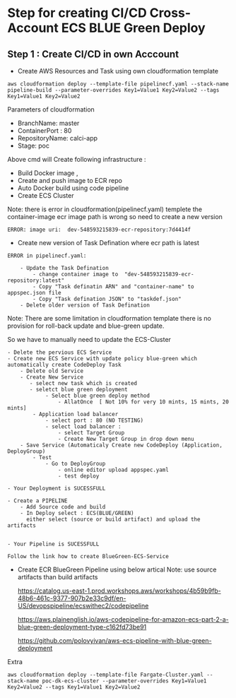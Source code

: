 # Step for creating CI/CD Cross-Account ECS BLUE Green Deploy

##

## Step 1 : Create CI/CD in own Acccount 

- Create AWS Resources and Task using own cloudformation template

```
aws cloudformation deploy --template-file pipelinecf.yaml --stack-name pipeline-build --parameter-overrides Key1=Value1 Key2=Value2 --tags Key1=Value1 Key2=Value2

```
Parameters of cloudformation 

- BranchName: master
- ContainerPort  : 80 
- RepositoryName: calci-app
- Stage: poc

Above cmd will Create following infrastructure :
- Build Docker image , 
- Create and push image to ECR repo 
- Auto Docker build using code pipeline
- Create ECS Cluster 

Note: there is error in cloudformation(pipelinecf.yaml) templete the container-image ecr image path is wrong so need to create a new version 

```
ERROR: image uri:  dev-548593215839-ecr-repository:7d4414f
```

- Create new version of Task Defination where ecr path is latest
```
ERROR in pipelinecf.yaml:

    - Update the Task Defination 
        - change container image to  "dev-548593215839-ecr-repository:latest"
        - Copy "Task definatin ARN" and "container-name" to appspec.json file
        - Copy "Task defination JSON" to "taskdef.json"
    - Delete older version of Task Defination

```


Note: There are some limitation in cloudformation template there is no provision for roll-back update and blue-green update. 

So we have to manually need to update the ECS-Cluster

```
- Delete the pervious ECS Service 
- Create new ECS Service with update policy blue-green which automatically create CodeDeploy Task
    - Delete old Service 
    - Create New Service 
       - select new task which is created 
       - seletct blue green deployment  
            - Select blue green deploy method 
                - AllatOnce  [ Not 10% for very 10 mints, 15 mints, 20 mints]
        - Application load balancer 
            - select port : 80 (NO TESTING)
            - select load balancer : 
                - select Target Group 
                - Create New Target Group in drop down menu
    - Save Service (Automaticaly Create new CodeDeploy (Application, DeployGroup)
        - Test 
            - Go to DeployGroup 
                - online editor upload appspec.yaml 
                - test deploy 

- Your Deployment is SUCESSFULL

```
```
- Create a PIPELINE 
    - Add Source code and build 
    - In Deploy select : ECS(BLUE/GREEN)
      either select (source or build artifact) and upload the artifacts


- Your Pipeline is SUCESSFULL 
```

    Follow the link how to create BlueGreen-ECS-Service 

- Create ECR BlueGreen Pipeline using below artical 
    Note: use source artifacts than build artifacts

    https://catalog.us-east-1.prod.workshops.aws/workshops/4b59b9fb-48b6-461c-9377-907b2e33c9df/en-US/devopspipeline/ecswithec2/codepipeline

    https://aws.plainenglish.io/aws-codepipeline-for-amazon-ecs-part-2-a-blue-green-deployment-type-c162fd73be91

    https://github.com/polovyivan/aws-ecs-pipeline-with-blue-green-deployment

Extra 

```
aws cloudformation deploy --template-file Fargate-Cluster.yaml --stack-name poc-dk-ecs-cluster --parameter-overrides Key1=Value1 Key2=Value2 --tags Key1=Value1 Key2=Value2

```

